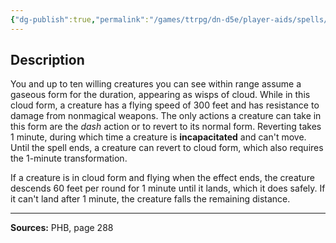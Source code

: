 ```yaml
---
{"dg-publish":true,"permalink":"/games/ttrpg/dn-d5e/player-aids/spells/level-6/wind-walk/","tags":["TTRPG/DND/5e","verbal","somatic","material","Spell"],"noteIcon":""}
---
```



## Description
You and up to ten willing creatures you can see within range assume a gaseous form for the duration, appearing as wisps of cloud.
While in this cloud form, a creature has a flying speed of 300 feet and has resistance to damage from nonmagical weapons.
The only actions a creature can take in this form are the *dash* action or to revert to its normal form.
Reverting takes 1 minute, during which time a creature is **incapacitated** and can't move.
Until the spell ends, a creature can revert to cloud form, which also requires the 1-minute transformation.

If a creature is in cloud form and flying when the effect ends, the creature descends 60 feet per round for 1 minute until it lands, which it does safely.
If it can't land after 1 minute, the creature falls the remaining distance.

---

**Sources:** PHB, page 288
